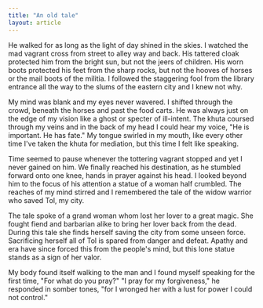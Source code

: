 ```yaml
---
title: "An old tale"
layout: article
---
```


He walked for as long as the light of day shined in the skies. I watched the mad vagrant cross from street to alley way and back. His tattered cloak protected him from the bright sun, but not the jeers of children. His worn boots protected his feet from the sharp rocks, but not the hooves of horses or the mail boots of the militia. I followed the staggering fool from the library entrance all the way to the slums of the eastern city and I knew not why.

My mind was blank and my eyes never wavered. I shifted through the crowd, beneath the horses and past the food carts. He was always just on the edge of my vision like a ghost or specter of ill-intent. The khuta coursed through my veins and in the back of my head I could hear my voice, "He is important. He has fate." My tongue swirled in my mouth, like every other time I've taken the khuta for mediation, but this time I felt like speaking.

Time seemed to pause whenever the tottering vagrant stopped and yet I never gained on him. We finally reached his destination, as he stumbled forward onto one knee, hands in prayer against his head. I looked beyond him to the focus of his attention a statue of a woman half crumbled. The reaches of my mind stirred and I remembered the tale of the widow warrior who saved Tol, my city.

The tale spoke of a grand woman whom lost her lover to a great magic. She fought fiend and barbarian alike to bring her lover back from the dead. During this tale she finds herself saving the city from some unseen force. Sacrificing herself all of Tol is spared from danger and defeat. Apathy and era have since forced this from the people's mind, but this lone statue stands as a sign of her valor.

My body found itself walking to the man and I found myself speaking for the first time, "For what do you pray?" "I pray for my forgiveness," he responded in somber tones, "for I wronged her with a lust for power I could not control."

